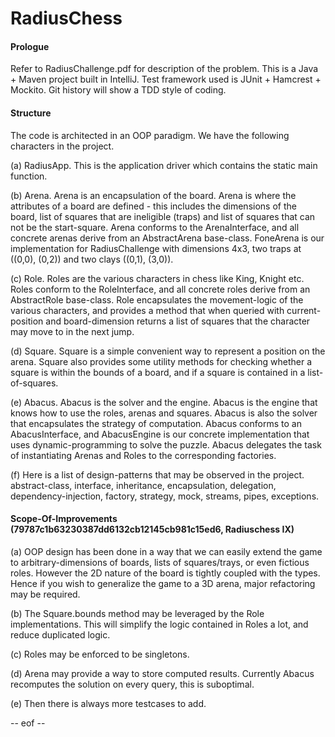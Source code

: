 
# RadiusChess

#### Prologue
Refer to RadiusChallenge.pdf for description of the problem.
This is a Java + Maven project built in IntelliJ. Test framework used is JUnit + Hamcrest + Mockito. Git history will show a TDD style of coding.

#### Structure
The code is architected in an OOP paradigm. We have the following characters in the project.

(a) RadiusApp. This is the application driver which contains the static main function.

(b) Arena. Arena is an encapsulation of the board. Arena is where the attributes of a board are defined - this includes the dimensions of the board, list of squares that are ineligible (traps) and list of squares that can not be the start-square. Arena conforms to the ArenaInterface, and all concrete arenas derive from an AbstractArena base-class. FoneArena is our implementation for RadiusChallenge with dimensions 4x3, two traps at ((0,0), (0,2)) and two clays ((0,1), (3,0)).

(c) Role. Roles are the various characters in chess like King, Knight etc. Roles conform to the RoleInterface, and all concrete roles derive from an AbstractRole base-class. Role encapsulates the movement-logic of the various characters, and provides a method that when queried with current-position and board-dimension returns a list of squares that the character may move to in the next jump.

(d) Square. Square is a simple convenient way to represent a position on the arena. Square also provides some utility methods for checking whether a square is within the bounds of a board, and if a square is contained in a list-of-squares.

(e) Abacus. Abacus is the solver and the engine. Abacus is the engine that knows how to use the roles, arenas and squares. Abacus is also the solver that encapsulates the strategy of computation. Abacus conforms to an AbacusInterface, and AbacusEngine is our concrete implementation that uses dynamic-programming to solve the puzzle. Abacus delegates the task of instantiating Arenas and Roles to the corresponding factories.

(f) Here is a list of design-patterns that may be observed in the project. abstract-class, interface, inheritance, encapsulation, delegation, dependency-injection, factory, strategy, mock, streams, pipes, exceptions.

#### Scope-Of-Improvements (79787c1b63230387dd6132cb12145cb981c15ed6, Radiuschess IX)
(a) OOP design has been done in a way that we can easily extend the game to arbitrary-dimensions of boards, lists of squares/trays, or even fictious roles. However the 2D nature of the board is tightly coupled with the types. Hence if you wish to generalize the game to a 3D arena, major refactoring may be required.

(b) The Square.bounds method may be leveraged by the Role implementations. This will simplify the logic contained in Roles a lot, and reduce duplicated logic.

(c) Roles may be enforced to be singletons.

(d) Arena may provide a way to store computed results. Currently Abacus recomputes the solution on every query, this is suboptimal.

(e) Then there is always more testcases to add.



-- eof --
